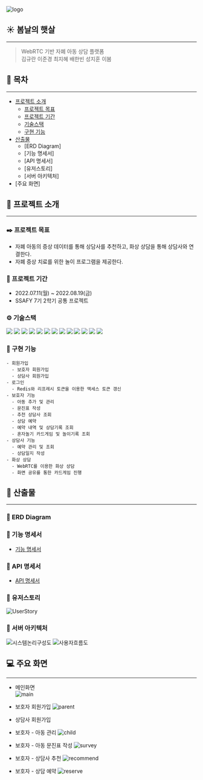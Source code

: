 ![logo](./img/logo.png)

## ☀️ 봄날의 햇살

---

> WebRTC 기반 자폐 아동 상담 플랫폼 <br>
> 김규란 이준경 최지혜 배한빈 성지훈 이봄

## 📌 목차

---

- [프로젝트 소개](#📁-프로젝트-소개)
  - [프로젝트 목표](#✒️-프로젝트-목표)
  - [프로젝트 기간](#📆-프로젝트-기간)
  - [기술스택](#⚙️-기술스택)
  - [구현 기능](#🔎-구현-기능)
- [산출물](#📄-산출물)
  - [ERD Diagram]
  - [기능 명세서]
  - [API 명세서]
  - [유저스토리]
  - [서버 아키텍처]
- [주요 화면]

## 📁 프로젝트 소개

---

### ✒️ 프로젝트 목표

- 자폐 아동의 증상 데이터를 통해 상담사를 추천하고, 화상 상담을 통해 상담사와 연결한다. <br>
- 자폐 증상 치료를 위한 놀이 프로그램을 제공한다.

### 📆 프로젝트 기간

- 2022.07.11(월) ~ 2022.08.19(금)
- SSAFY 7기 2학기 공통 프로젝트

### ⚙️ 기술스택

<img src="https://img.shields.io/badge/Java-20336B?style=for-the-badge&logo=&logoColor=white">
<img src="https://img.shields.io/badge/JPA-212121?style=for-the-badge&logo=&logoColor=white">
<img src="https://img.shields.io/badge/Spring Boot-6DB33F?style=for-the-badge&logo=Spring Boot&logoColor=white">
<img src="https://img.shields.io/badge/MySQL-4479A1?style=for-the-badge&logo=MySQL&logoColor=white">

<img src="https://img.shields.io/badge/Vue.js-4FC08D?style=for-the-badge&logo=Vue.js&logoColor=white">
<img src="https://img.shields.io/badge/Bootstrap-7952B3?style=for-the-badge&logo=Bootstrap&logoColor=white">

<img src="https://img.shields.io/badge/Jenkins-D24939?style=for-the-badge&logo=Jenkins&logoColor=white">
<img src="https://img.shields.io/badge/Docker-2496ED?style=for-the-badge&logo=Docker&logoColor=white">
<img src="https://img.shields.io/badge/NGINX-009639?style=for-the-badge&logo=NGINX&logoColor=white">
<img src="https://img.shields.io/badge/Redis-DC382D?style=for-the-badge&logo=Redis&logoColor=white">

<img src="https://img.shields.io/badge/Jira-0052CC?style=for-the-badge&logo=Jira&logoColor=white">
<img src="https://img.shields.io/badge/Notion-000000?style=for-the-badge&logo=Notion&logoColor=white">
<img src="https://img.shields.io/badge/GitLab-FC6D26?style=for-the-badge&logo=GitLab&logoColor=white">

### 🔎 구현 기능

```
- 회원가입
  - 보호자 회원가입
  - 상담사 회원가입
- 로그인
  - Redis와 리프레시 토큰을 이용한 액세스 토큰 갱신
- 보호자 기능
  - 아동 추가 및 관리
  - 문진표 작성
  - 추천 상담사 조회
  - 상담 예약
  - 예약 내역 및 상담기록 조회
  - 혼자놀기 카드게임 및 놀이기록 조회
- 상담사 기능
  - 예약 관리 및 조회
  - 상담일지 작성
- 화상 상담
  - WebRTC를 이용한 화상 상담
  - 화면 공유를 통한 카드게임 진행
```

## 📄 산출물

---

### 🔗 ERD Diagram

### 🔗 기능 명세서

- [기능 명세서](https://gyurania.notion.site/API-38fe45305eeb4534b80c67ff0ee53d41)

### 🔗 API 명세서

- [API 명세서](https://gyurania.notion.site/API-38fe45305eeb4534b80c67ff0ee53d41)

### 🔗 유저스토리

![UserStory](./img/%EC%9C%A0%EC%A0%80%EC%8A%A4%ED%86%A0%EB%A6%AC.PNG)

### 🔗 서버 아키텍처

![시스템논리구성도](./img/%EC%8B%9C%EC%8A%A4%ED%85%9C%20%EB%85%BC%EB%A6%AC%EA%B5%AC%EC%84%B1%EB%8F%84.PNG)
![사용자흐름도](./img/%EC%82%AC%EC%9A%A9%EC%9E%90%20%ED%9D%90%EB%A6%84%EB%8F%84.PNG)

## 💻 주요 화면

---

- 메인화면  
  ![main](./img/main.gif)
- 보호자 회원가입
  ![parent](./img/parent.gif)
- 상담사 회원가입

- 보호자 - 아동 관리
  ![child](./img/child.gif)
- 보호자 - 아동 문진표 작성
  ![survey](./img/survey.gif)
- 보호자 - 상담사 추천
  ![recommend](./img/recommend.gif)
- 보호자 - 상담 예약
  ![reserve](./img/reserve.gif)
